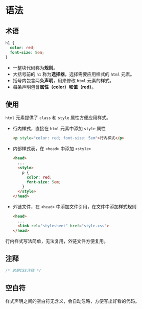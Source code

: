 # 语法

## 术语

```css
h1 {
  color: red;
  font-size: 5em;
}
```

* 一整块代码称为**规则**。
* 大括号前的 `h1` 称为**选择器**，选择需要应用样式的 `html` 元素。
* 括号内包含两条**声明**，用来修改 `html` 元素的样式。
* 每条声明包含**属性（color）**和**值（red）**。

## 使用

`html` 元素提供了 `class` 和 `style` 属性方便应用样式。

* 行内样式，直接在 `html` 元素中添加 `style` 属性

  ```html
  <p style="color: red; font-size: 5em">行内样式</p>
  ```

* 内部样式表，在 `<head>` 中添加 `<style>`

  ```html
  <head>
    ...
    <style>
      p {
        color: red;
        font-size: 5em;
      }
    </style>
  </head>
  ```

* 外链文件，在 `<head>` 中添加文件引用，在文件中添加样式规则

  ```html
  <head>
    ...
    <link rel="stylesheet" href="style.css">
  </head>
  ```

行内样式写法简单，无法复用，外链文件方便复用。

## 注释

```css
/* 这是CSS注释 */
```

## 空白符

样式声明之间的空白符无含义，会自动忽略，方便写出好看的代码。
